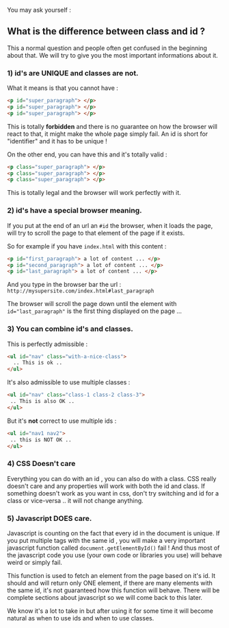 You may ask yourself :

## What is the difference between class and id ?

This a normal question and people often get confused in the beginning about that.
We will try to give you the most important informations about it.

### 1) id's are UNIQUE and classes are not.

What it means is that you cannot have :

```html
<p id="super_paragraph"> </p>
<p id="super_paragraph"> </p>
<p id="super_paragraph"> </p>
```

This is totally **forbidden** and there is no guarantee on how the browser will react to that, it might make the whole page simply fail. An id is short for "identifier" and it has to be unique !

On the other end, you can have this and it's totally valid :

```html
<p class="super_paragraph"> </p>
<p class="super_paragraph"> </p>
<p class="super_paragraph"> </p>
```

This is totally legal and the browser will work perfectly with it.

### 2) id's have a special browser meaning.

If you put at the end of an url an `#id` the browser, when it loads the page, will try to scroll the page to that element of the page if it exists.

So for example if you have `index.html` with this content :

```html
<p id="first_paragraph"> a lot of content ... </p>
<p id="second_paragraph"> a lot of content ... </p>
<p id="last_paragraph"> a lot of content ... </p>
```

And you type in the browser bar the url :  `http://mysupersite.com/index.html#last_paragraph`

The browser will scroll the page down until the element with `id="last_paragraph"` is the first thing displayed on the page ...


### 3) You can combine id's and classes.

This is perfectly admissible :
```html
<ul id="nav" class="with-a-nice-class">
  .. This is ok ..
</ul>
```

It's also admissible to use multiple classes :
```html
<ul id="nav" class="class-1 class-2 class-3">
 .. This is also OK ..
</ul>
```

But it's **not** correct to use multiple ids :
```html
<ul id="nav1 nav2">
 .. this is NOT OK ..
</ul>
```

### 4) CSS Doesn't care
Everything you can do with an id , you can also do with a class.
CSS really doesn't care and any properties will work with both the id and class. 
If something doesn't work as you want in css, don't try switching and id for a class or vice-versa .. it will not change anything.

### 5) Javascript DOES care.
Javascript is counting on the fact that every id in the document is unique. If you put multiple tags with the same id , you will make a very important javascript function called ` document.getElementById() ` fail ! And thus most of the javascript code you use (your own code or libraries you use) will behave weird or simply fail.

This function is used to fetch an element from the page based on it's id. It should and will return only ONE element, if there are many elements with the same id, it's not guaranteed how this function will behave. There will be complete sections about javascript so we will come back to this later.

We know it's a lot to take in but after using it for some time it will become natural as when to use ids and when to use classes.